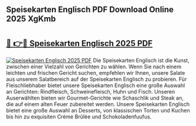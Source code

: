 ## Speisekarten Englisch PDF Download Online 2025 XgKmb

# <h2><a href="http://gc8hgg.nevu.top/?p=Speisekarten+Englisch">🔗 👉🔴 Speisekarten Englisch 2025 PDF</a></h2>

[![Speisekarten Englisch 2025 PDF](https://i.imgur.com/dBaPXMq.png)](http://gc8hgg.nevu.top/?p=Speisekarten+Englisch)
Die Speisekarten Englisch ist die Kunst, zwischen einer Vielzahl von Gerichten zu wählen. Wenn Sie nach einem leichten und frischen Gericht suchen, empfehlen wir Ihnen, unsere Salate aus unserem Salatbereich auf der Speisekarten Englisch zu probieren. Für Fleischliebhaber bietet unsere Speisekarten Englisch eine große Auswahl an Gerichten: Rindfleisch, Schweinefleisch, Huhn und Fisch. Unseren Auserwählten bieten wir Gourmet-Gerichte wie Schaschlik und Steak an, die auf einem alten Feuer zubereitet werden. Unsere Speisekarten Englisch bietet eine große Auswahl an Desserts, von klassischen Torten und Kuchen bis hin zu exquisiten Crème Brûlée und Schokoladenfuufus.
